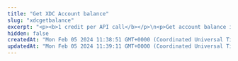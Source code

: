 ```yaml
---
title: "Get XDC Account balance"
slug: "xdcgetbalance"
excerpt: "<p><b>1 credit per API call</b></p>\n<p>Get account balance in XDC. This method does not prints any balance of the ERC20 or ERC721 tokens on the account.</p>"
hidden: false
createdAt: "Mon Feb 05 2024 11:38:51 GMT+0000 (Coordinated Universal Time)"
updatedAt: "Mon Feb 05 2024 11:39:11 GMT+0000 (Coordinated Universal Time)"
---
```

